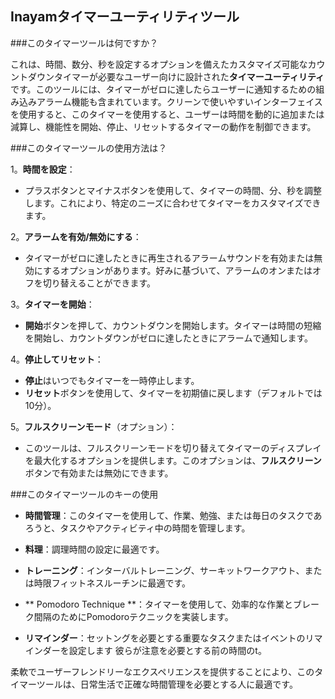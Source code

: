 ## Inayamタイマーユーティリティツール

###このタイマーツールは何ですか？

これは、時間、数分、秒を設定するオプションを備えたカスタマイズ可能なカウントダウンタイマーが必要なユーザー向けに設計された**タイマーユーティリティ**です。このツールには、タイマーがゼロに達したらユーザーに通知するための組み込みアラーム機能も含まれています。クリーンで使いやすいインターフェイスを使用すると、このタイマーを使用すると、ユーザーは時間を動的に追加または減算し、機能性を開始、停止、リセットするタイマーの動作を制御できます。

###このタイマーツールの使用方法は？

1。**時間を設定**：
- プラスボタンとマイナスボタンを使用して、タイマーの時間、分、秒を調整します。これにより、特定のニーズに合わせてタイマーをカスタマイズできます。

2。**アラームを有効/無効にする**：
- タイマーがゼロに達したときに再生されるアラームサウンドを有効または無効にするオプションがあります。好みに基づいて、アラームのオンまたはオフを切り替えることができます。

3。**タイマーを開始**：
-  **開始**ボタンを押して、カウントダウンを開始します。タイマーは時間の短縮を開始し、カウントダウンがゼロに達したときにアラームで通知します。

4。**停止してリセット**：
-  **停止**はいつでもタイマーを一時停止します。
-  **リセット**ボタンを使用して、タイマーを初期値に戻します（デフォルトでは10分）。

5。**フルスクリーンモード**（オプション）：
- このツールは、フルスクリーンモードを切り替えてタイマーのディスプレイを最大化するオプションを提供します。このオプションは、**フルスクリーン**ボタンで有効または無効にできます。

###このタイマーツールのキーの使用

-  **時間管理**：このタイマーを使用して、作業、勉強、または毎日のタスクであろうと、タスクやアクティビティ中の時間を管理します。

-  **料理**：調理時間の設定に最適です。

-  **トレーニング**：インターバルトレーニング、サーキットワークアウト、または時限フィットネスルーチンに最適です。

-  ** Pomodoro Technique **：タイマーを使用して、効率的な作業とブレーク間隔のためにPomodoroテクニックを実装します。

-  **リマインダー**：セットングを必要とする重要なタスクまたはイベントのリマインダーを設定します 彼らが注意を必要とする前の時間のt。

柔軟でユーザーフレンドリーなエクスペリエンスを提供することにより、このタイマーツールは、日常生活で正確な時間管理を必要とする人に最適です。